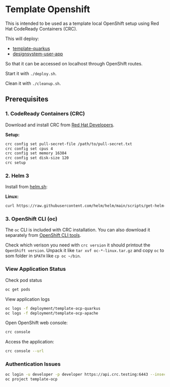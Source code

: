 # Template Openshift

This is intended to be used as a template local OpenShift setup using Red Hat CodeReady Containers (CRC).

This will deploy:

- [template-quarkus](https://github.com/Forsakringskassan/template-quarkus)
- [designsystem-user-app](https://github.com/Forsakringskassan/designsystem-user-app)

So that it can be accessed on localhost through OpenShift routes.

Start it with `./deploy.sh`.

Clean it with `./cleanup.sh`.

## Prerequisites

### 1. CodeReady Containers (CRC)

Download and install CRC from [Red Hat Developers](https://developers.redhat.com/products/codeready-containers/overview).

**Setup:**

```bash
crc config set pull-secret-file /path/to/pull-secret.txt
crc config set cpus 4
crc config set memory 16384
crc config set disk-size 120
crc setup
```

### 2. Helm 3

Install from [helm.sh](https://helm.sh/docs/intro/install/):

**Linux:**

```bash
curl https://raw.githubusercontent.com/helm/helm/main/scripts/get-helm-3 | bash
```

### 3. OpenShift CLI (oc)

The `oc` CLI is included with CRC installation. You can also download it separately from [OpenShift CLI tools](https://docs.openshift.com/container-platform/latest/cli_reference/openshift_cli/getting-started-cli.html).

Check which verison you need with `crc version` it should printout the `OpenShift version`. Unpack it like `tar xvf oc-*-linux.tar.gz` and copy `oc` to som folder in `$PATH` like `cp oc ~/bin`.

### View Application Status

Check pod status

```bash
oc get pods
```

View application logs

```bash
oc logs -f deployment/template-ocp-quarkus
oc logs -f deployment/template-ocp-apache
```

Open OpenShift web console:

```sh
crc console
```

Access the application:

```sh
crc console --url
```

### Authentication Issues

```bash
oc login -u developer -p developer https://api.crc.testing:6443 --insecure-skip-tls-verify=true
oc project template-ocp
```
